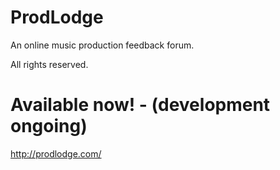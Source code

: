 # ProdLodge

An online music production feedback forum.

All rights reserved.

# Available now! - (development ongoing)

http://prodlodge.com/

